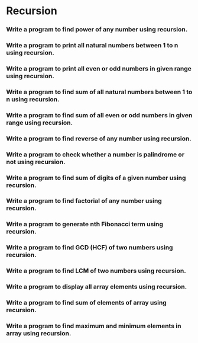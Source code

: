 # Recursion
### Write a program to find power of any number using recursion.
### Write a program to print all natural numbers between 1 to n using recursion.
### Write a program to print all even or odd numbers in given range using recursion.
### Write a program to find sum of all natural numbers between 1 to n using recursion. 
### Write a program to find sum of all even or odd numbers in given range using recursion. 
### Write a program to find reverse of any number using recursion.
### Write a program to check whether a number is palindrome or not using recursion. 
### Write a program to find sum of digits of a given number using recursion.
### Write a program to find factorial of any number using recursion.
### Write a program to generate nth Fibonacci term using recursion.
### Write a program to find GCD (HCF) of two numbers using recursion.
### Write a program to find LCM of two numbers using recursion.
### Write a program to display all array elements using recursion.
### Write a program to find sum of elements of array using recursion.
### Write a program to find maximum and minimum elements in array using recursion.